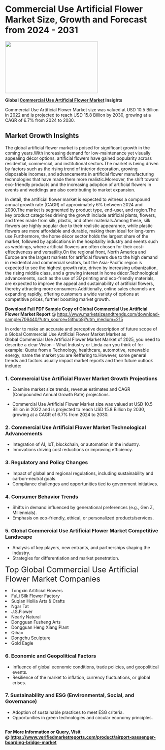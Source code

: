 <H1>Commercial Use Artificial Flower Market Size, Growth and Forecast from 2024 - 2031</H1><img class="aligncenter size-medium wp-image-584254" src="https://thirdeyenews.in/wp-content/uploads/2024/09/Global-Market-Research-300x168.jpeg" alt="" width="300" height="168" /><p><strong>Global&nbsp;<a href="https://www.marketsizeandtrends.com/download-sample/706440/?utm_source=Github8j?utm_medium=215">Commercial Use Artificial Flower Market</a> Insights</strong></p><p>Commercial Use Artificial Flower Market size was valued at USD 10.5 Billion in 2022 and is projected to reach USD 15.8 Billion by 2030, growing at a CAGR of 6.7% from 2024 to 2030.</p><p><h2>Market Growth Insights</h2> <p>The global artificial flower market is poised for significant growth in the coming years.With increasing demand for low-maintenance yet visually appealing décor options, artificial flowers have gained popularity across residential, commercial, and institutional sectors.The market is being driven by factors such as the rising trend of interior decoration, growing disposable incomes, and advancements in artificial flower manufacturing technologies that have made them more realistic.Moreover, the shift toward eco-friendly products and the increasing adoption of artificial flowers in events and weddings are also contributing to market expansion.</p> <p>In detail, the artificial flower market is expected to witness a compound annual growth rate (CAGR) of approximately 6% between 2024 and 2030.The market is segmented by product type, end-user, and region.The key product categories driving the growth include artificial plants, flowers, and trees made from silk, plastic, and other materials.Among these, silk flowers are highly popular due to their realistic appearance, while plastic flowers are more affordable and durable, making them ideal for long-term use.Furthermore, the home décor sector holds the largest share of the market, followed by applications in the hospitality industry and events such as weddings, where artificial flowers are often chosen for their cost-effectiveness and versatility.On the regional front, North America and Europe are the largest markets for artificial flowers due to the high demand in residential and commercial sectors, but the Asia-Pacific region is expected to see the highest growth rate, driven by increasing urbanization, the rising middle class, and a growing interest in home décor.Technological advancements, such as the use of 3D printing and eco-friendly materials, are expected to improve the appeal and sustainability of artificial flowers, thereby attracting more consumers.Additionally, online sales channels are expanding rapidly, offering customers a wide variety of options at competitive prices, further boosting market growth.<p><span class=""><strong>Download Full PDF Sample Copy of Global Commercial Use Artificial Flower Market Report</strong> @ <a href="https://www.marketsizeandtrends.com/download-sample/706440/?utm_source=Github8j?utm_medium=215" target="_blank">https://www.marketsizeandtrends.com/download-sample/706440/?utm_source=Github8j?utm_medium=215</a></span></p><p>In order to make an accurate and perceptive description of future scope of a Global&nbsp;Commercial Use Artificial Flower Market Market as Global&nbsp;Commercial Use Artificial Flower Market Market of 2025, you need to describe a clear Vision &ndash; What Industry or Linda can you think of for example: Quote from a Technology, healthcare, automotive, renewable energy, name the market you are Reffering to.However, some general trends and factors usually impact market reports and their future outlook include:</p><h3>1.&nbsp;<strong>Commercial Use Artificial Flower Market Growth Projections</strong></h3><ul><li>Examine market size trends, revenue estimates and CAGR (Compounded Annual Growth Rate) projections.</li><li><p>Commercial Use Artificial Flower Market size was valued at USD 10.5 Billion in 2022 and is projected to reach USD 15.8 Billion by 2030, growing at a CAGR of 6.7% from 2024 to 2030.</p></li></ul><h3>2.&nbsp;<strong>Commercial Use Artificial Flower Market Technological Advancements</strong></h3><ul><li>Integration of AI, IoT, blockchain, or automation in the industry.</li><li>Innovations driving cost reductions or improving efficiency.</li></ul><h3>3.&nbsp;<strong>Regulatory and Policy Changes</strong></h3><ul><li>Impact of global and regional regulations, including sustainability and carbon-neutral goals.</li><li>Compliance challenges and opportunities tied to government initiatives.</li></ul><h3>4.&nbsp;<strong>Consumer Behavior Trends</strong></h3><ul><li>Shifts in demand influenced by generational preferences (e.g., Gen Z, Millennials).</li><li>Emphasis on eco-friendly, ethical, or personalized products/services.</li></ul><h3>5.&nbsp;<strong>Global Commercial Use Artificial Flower Market Competitive Landscape</strong></h3><ul><li>Analysis of key players, new entrants, and partnerships shaping the industry.</li><li>Strategies for differentiation and market penetration.</li></ul><p data-pm-slice="1 1 []"><span style="color: inherit; font-family: inherit; font-size: 25px;">Top Global Commercial Use Artificial Flower Market Companies</span></p><div class="" data-test-id=""><p><li>Tongxin Artificial Flowers</li><li> FuLi Silk Flower Factory</li><li> Suqian Hollia Arts & Crafts</li><li> Ngar Tat</li><li> J.S.Flower</li><li> Nearly Natural</li><li> Dongguan Fusheng Arts</li><li> Dongguan Heng Xiang Plant</li><li> Qihao</li><li> Dongchu Sculpture</li><li> Gold Eagle</li></p></div><h3>6.&nbsp;<strong>Economic and Geopolitical Factors</strong></h3><ul><li>Influence of global economic conditions, trade policies, and geopolitical events.</li><li>Resilience of the market to inflation, currency fluctuations, or global crises.</li></ul><h3>7.&nbsp;<strong>Sustainability and ESG (Environmental, Social, and Governance)</strong></h3><ul><li>Adoption of sustainable practices to meet ESG criteria.</li><li>Opportunities in green technologies and circular economy principles.</li></ul><h2><strong style="font-size: 14px;">For More Information or Query, Visit @&nbsp;</strong><a style="background-color: #ffffff; font-size: 14px;" href="https://www.marketsizeandtrends.com/report/commercial-use-artificial-flower-market/" target="_blank">https://www.verifiedmarketreports.com/product/airport-passenger-boarding-bridge-market</a></h2>